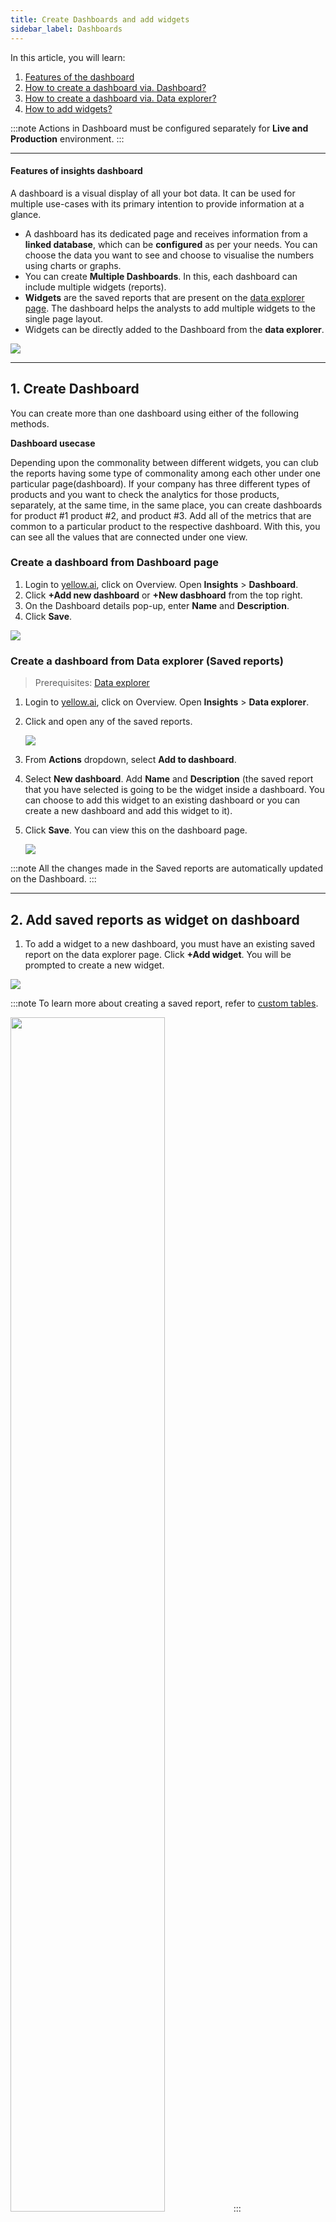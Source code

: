 ```yaml
---
title: Create Dashboards and add widgets 
sidebar_label: Dashboards
---
```


In this article, you will learn: 
1. [Features of the dashboard](#features )
2. [How to create a dashboard via. Dashboard?](#1)
3. [How to create a dashboard via. Data explorer?](#2)
4. [How to add widgets?](#3)



:::note
Actions in Dashboard must be configured separately for **Live and Production** environment.
:::

---- 

#### <a name="features"></a> Features of insights dashboard 

A dashboard is a visual display of all your bot data. It can be used for multiple use-cases with its primary intention to provide information at a glance. 
- A dashboard has its dedicated page and receives information from a **linked database**, which can be **configured** as per your needs. You can choose the data you want to see and choose to visualise the numbers using charts or graphs.
- You can create **Multiple Dashboards**. In this, each dashboard can include multiple widgets (reports).  
- **Widgets** are the saved reports that are present on the [data explorer page](https://docs.yellow.ai/docs/platform_concepts/growth/dataexplorer/savedreportsactions#2-add-report-to-dashboard). The dashboard helps the analysts to add multiple widgets to the single page layout. 
- Widgets can be directly added to the Dashboard from the **data explorer**.


![](https://i.imgur.com/LJz5RoC.png)


----

## 1. Create Dashboard 

You can create more than one dashboard using either of the following methods.  

**Dashboard usecase** 

Depending upon the commonality between different widgets, you can club the reports having some type of commonality among each other under one particular page(dashboard).
If your company has three different types of products and you want to check the analytics for those products, separately, at the same time, in the same place, you can create dashboards for product #1 product #2, and product #3. Add all of the metrics that are common to a particular product to the respective dashboard. With this, you can see all the values that are connected under one view.


### <a name="1"></a>  Create a dashboard from Dashboard page 

1. Login to [yellow.ai](https://cloud.yellow.ai), click on Overview. Open **Insights** > **Dashboard**.
2. Click **+Add new dashboard** or **+New dasbhoard** from the top right. 
3. On the Dashboard details pop-up, enter **Name** and **Description**. 
4. Click **Save**. 


![](https://i.imgur.com/LRDZwpM.png)


### <a name="2"></a>  Create a dashboard from Data explorer (Saved reports)

> Prerequisites: [Data explorer](https://docs.yellow.ai/docs/platform_concepts/growth/dataexplorer/savedreportsactions#2-add-report-to-dashboard)

1. Login to [yellow.ai](https://cloud.yellow.ai), click on Overview. Open **Insights** > **Data explorer**. 
2. Click and open any of the saved reports. 
    
    ![](https://i.imgur.com/Sy9bmBJ.png)

3. From **Actions** dropdown, select **Add to dashboard**.
4. Select **New dashboard**. Add **Name** and **Description** (the saved report that you have selected is going to be the widget inside a dashboard. You can choose to add this widget to an existing dashboard or you can create a new dashboard and add this widget to it).
5. Click **Save**. You can view this on the dashboard page. 
    
    ![](https://i.imgur.com/o3ila14.png)

:::note
All the changes made in the Saved reports are automatically updated on the Dashboard.
:::

------

## <a name="3"></a> 2. Add saved reports as widget on dashboard

1. To add a widget to a new dashboard, you must have an existing saved report on the data explorer page. Click **+Add widget**. You will be prompted to create a new widget.  

![](https://i.imgur.com/22q7kUO.png)

:::note
To learn more about creating a saved report, refer to [custom tables](https://docs.yellow.ai/docs/platform_concepts/growth/dataexplorer/customtables).    

<img  src="https://i.imgur.com/MFgmkwk.png"  width="70%"/>
:::

2. To add a widget to a dashboard with existing widgets, click **+Add widget** on the top right. Select from the existing widgets (reports). 
    - Multiple reports can be selected at once. You can also click **+Create new widget** to create new widgets. 

![](https://i.imgur.com/ZXJkgqk.png)

3. Click **Add**. 

---

Other dashboard features are listed below: 

**Date filter**

- Irrespective of the filters added to the saved reports(widgets) you can add a data filter to your dashboard from the top left.  


<img  src="https://i.imgur.com/XHr9FpN.png"  width="50%"/>



**Delete dashboard** 

- To delete this particular dashboard, click **Actions** on the top right and select **Delete dashboard**. 

<img  src="https://i.imgur.com/4BBP5oJ.png"  width="50%"/>

**Edit dashboard**

- By clicking **Edit dashboard** on the top right, you can: 
    - Change the dashboard **Name** and **Description**.
    - Add more widgets to the dashboard. 
    - Delete the existing widgets from dashboard.
    - Drag and drop the existing widgets to place is as per your needs. 
    - Click **Save**. 

![](https://i.imgur.com/8tNItnb.png)
